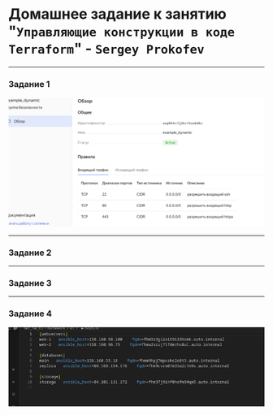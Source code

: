 # Домашнее задание к занятию "`Управляющие конструкции в коде Terraform`" - `Sergey Prokofev`

---

### Задание 1

![Задание-1](https://github.com/sergey-prokofev/homework/blob/terraform_03/img/1.PNG)

---

### Задание 2

---

### Задание 3

---

### Задание 4

![Задание-4](https://github.com/sergey-prokofev/homework/blob/terraform_03/img/2.PNG)